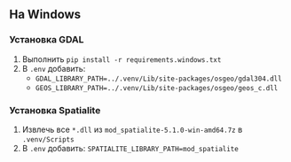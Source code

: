 ## На Windows

### Установка GDAL

1. Выполнить `pip install -r requirements.windows.txt`
3. В `.env` добавить:
    - `GDAL_LIBRARY_PATH=../.venv/Lib/site-packages/osgeo/gdal304.dll`
    - `GEOS_LIBRARY_PATH=../.venv/Lib/site-packages/osgeo/geos_c.dll`

### Установка Spatialite

1. Извлечь все `*.dll` из `mod_spatialite-5.1.0-win-amd64.7z` в `.venv/Scripts`
3. В `.env` добавить: `SPATIALITE_LIBRARY_PATH=mod_spatialite`
